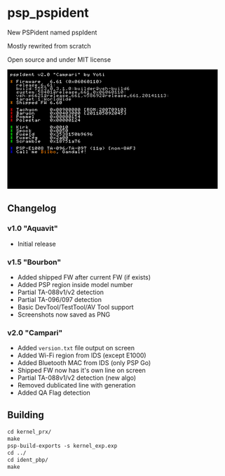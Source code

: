 # psp_pspident
New PSPident named pspIdent

Mostly rewrited from scratch

Open source and under MIT license

![README.png](README.png?raw=true "README.png")

## Changelog
### v1.0 "Aquavit"
* Initial release
### v1.5 "Bourbon"
* Added shipped FW after current FW (if exists)
* Added PSP region inside model number
* Partial TA-088v1/v2 detection
* Partial TA-096/097 detection
* Basic DevTool/TestTool/AV Tool support
* Screenshots now saved as PNG
### v2.0 "Campari"
* Added `version.txt` file output on screen
* Added Wi-Fi region from IDS (except E1000)
* Added Bluetooth MAC from IDS (only PSP Go)
* Shipped FW now has it's own line on screen
* Partial TA-088v1/v2 detection (new algo)
* Removed dublicated line with generation
* Added QA Flag detection

## Building
```
cd kernel_prx/
make
psp-build-exports -s kernel_exp.exp
cd ../
cd ident_pbp/
make
```
